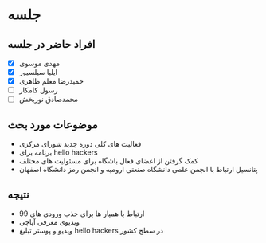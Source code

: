 # جلسه

## افراد حاضر در جلسه
- [x] مهدی موسوی
- [x] ایلیا سیلسپور
- [x] حمیدرضا معلم طاهری
- [ ] رسول کامکار
- [ ] محمدصادق نوربخش

## موضوعات مورد بحث

* فعالیت های کلی دوره جدید شورای مرکزی
* برنامه برای hello hackers
* کمک گرفتن از اعضای فعال باشگاه برای مسئولیت های مختلف
* پتانسیل ارتباط با انجمن علمی دانشگاه صنعتی ارومیه و انجمن رمز دانشگاه اصفهان

## نتیجه

* ارتباط با همیار ها برای جذب ورودی های 99
* ویدیوی معرفی آپاچی
* ویدیو و پوستر تبلیغ hello hackers در سطح کشور


